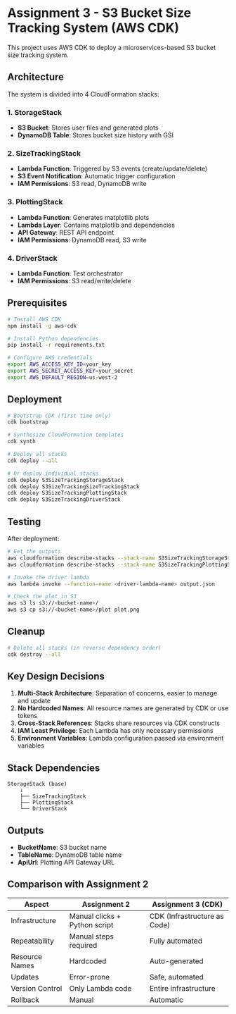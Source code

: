 # Assignment 3 - S3 Bucket Size Tracking System (AWS CDK)

This project uses AWS CDK to deploy a microservices-based S3 bucket size tracking system.

## Architecture

The system is divided into 4 CloudFormation stacks:

### 1. StorageStack

- **S3 Bucket**: Stores user files and generated plots
- **DynamoDB Table**: Stores bucket size history with GSI

### 2. SizeTrackingStack

- **Lambda Function**: Triggered by S3 events (create/update/delete)
- **S3 Event Notification**: Automatic trigger configuration
- **IAM Permissions**: S3 read, DynamoDB write

### 3. PlottingStack

- **Lambda Function**: Generates matplotlib plots
- **Lambda Layer**: Contains matplotlib and dependencies
- **API Gateway**: REST API endpoint
- **IAM Permissions**: DynamoDB read, S3 write

### 4. DriverStack

- **Lambda Function**: Test orchestrator
- **IAM Permissions**: S3 read/write/delete

## Prerequisites

```bash
# Install AWS CDK
npm install -g aws-cdk

# Install Python dependencies
pip install -r requirements.txt

# Configure AWS credentials
export AWS_ACCESS_KEY_ID=your_key
export AWS_SECRET_ACCESS_KEY=your_secret
export AWS_DEFAULT_REGION=us-west-2
```

## Deployment

```bash
# Bootstrap CDK (first time only)
cdk bootstrap

# Synthesize CloudFormation templates
cdk synth

# Deploy all stacks
cdk deploy --all

# Or deploy individual stacks
cdk deploy S3SizeTrackingStorageStack
cdk deploy S3SizeTrackingSizeTrackingStack
cdk deploy S3SizeTrackingPlottingStack
cdk deploy S3SizeTrackingDriverStack
```

## Testing

After deployment:

```bash
# Get the outputs
aws cloudformation describe-stacks --stack-name S3SizeTrackingStorageStack
aws cloudformation describe-stacks --stack-name S3SizeTrackingPlottingStack

# Invoke the driver lambda
aws lambda invoke --function-name <driver-lambda-name> output.json

# Check the plot in S3
aws s3 ls s3://<bucket-name>/
aws s3 cp s3://<bucket-name>/plot plot.png
```

## Cleanup

```bash
# Delete all stacks (in reverse dependency order)
cdk destroy --all
```

## Key Design Decisions

1. **Multi-Stack Architecture**: Separation of concerns, easier to manage and update
2. **No Hardcoded Names**: All resource names are generated by CDK or use tokens
3. **Cross-Stack References**: Stacks share resources via CDK constructs
4. **IAM Least Privilege**: Each Lambda has only necessary permissions
5. **Environment Variables**: Lambda configuration passed via environment variables

## Stack Dependencies

```
StorageStack (base)
    ↓
    ├── SizeTrackingStack
    ├── PlottingStack
    └── DriverStack
```

## Outputs

- **BucketName**: S3 bucket name
- **TableName**: DynamoDB table name
- **ApiUrl**: Plotting API Gateway URL

## Comparison with Assignment 2

| Aspect          | Assignment 2                  | Assignment 3 (CDK)           |
| --------------- | ----------------------------- | ---------------------------- |
| Infrastructure  | Manual clicks + Python script | CDK (Infrastructure as Code) |
| Repeatability   | Manual steps required         | Fully automated              |
| Resource Names  | Hardcoded                     | Auto-generated               |
| Updates         | Error-prone                   | Safe, automated              |
| Version Control | Only Lambda code              | Entire infrastructure        |
| Rollback        | Manual                        | Automatic                    |

